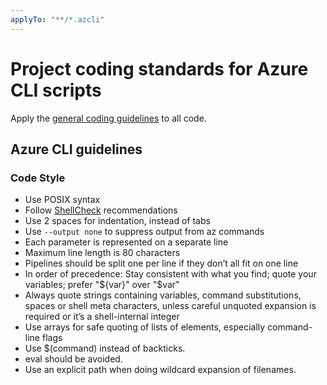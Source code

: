 ```yaml
---
applyTo: "**/*.azcli"
---
```

# Project coding standards for Azure CLI scripts

Apply the [general coding guidelines](./general-coding.instructions.md) to all code.

## Azure CLI guidelines

### Code Style

- Use POSIX syntax
- Follow [ShellCheck](https://www.shellcheck.net/) recommendations
- Use 2 spaces for indentation, instead of tabs
- Use `--output none` to suppress output from az commands
- Each parameter is represented on a separate line
- Maximum line length is 80 characters
- Pipelines should be split one per line if they don’t all fit on one line
- In order of precedence: Stay consistent with what you find; quote your variables; prefer "${var}" over "$var"
- Always quote strings containing variables, command substitutions, spaces or shell meta characters, unless careful unquoted expansion is required or it’s a shell-internal integer
- Use arrays for safe quoting of lists of elements, especially command-line flags
- Use $(command) instead of backticks.
- eval should be avoided.
- Use an explicit path when doing wildcard expansion of filenames.
